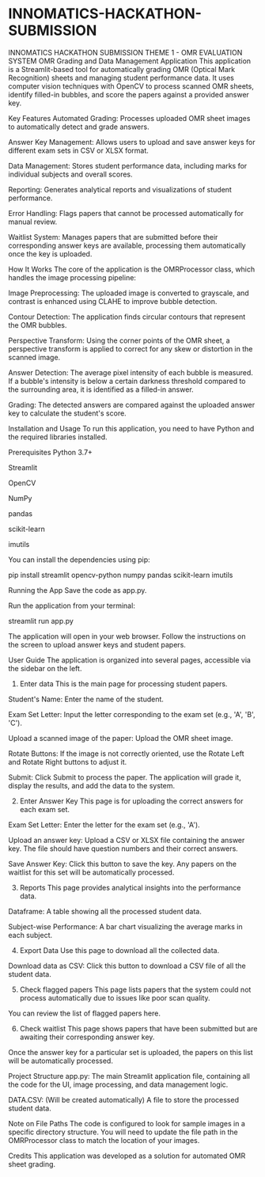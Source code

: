 # INNOMATICS-HACKATHON-SUBMISSION
INNOMATICS HACKATHON SUBMISSION THEME 1  - OMR EVALUATION SYSTEM
OMR Grading and Data Management Application
This application is a Streamlit-based tool for automatically grading OMR (Optical Mark Recognition) sheets and managing student performance data. It uses computer vision techniques with OpenCV to process scanned OMR sheets, identify filled-in bubbles, and score the papers against a provided answer key.

Key Features
Automated Grading: Processes uploaded OMR sheet images to automatically detect and grade answers.

Answer Key Management: Allows users to upload and save answer keys for different exam sets in CSV or XLSX format.

Data Management: Stores student performance data, including marks for individual subjects and overall scores.

Reporting: Generates analytical reports and visualizations of student performance.

Error Handling: Flags papers that cannot be processed automatically for manual review.

Waitlist System: Manages papers that are submitted before their corresponding answer keys are available, processing them automatically once the key is uploaded.

How It Works
The core of the application is the OMRProcessor class, which handles the image processing pipeline:

Image Preprocessing: The uploaded image is converted to grayscale, and contrast is enhanced using CLAHE to improve bubble detection.

Contour Detection: The application finds circular contours that represent the OMR bubbles.

Perspective Transform: Using the corner points of the OMR sheet, a perspective transform is applied to correct for any skew or distortion in the scanned image.

Answer Detection: The average pixel intensity of each bubble is measured. If a bubble's intensity is below a certain darkness threshold compared to the surrounding area, it is identified as a filled-in answer.

Grading: The detected answers are compared against the uploaded answer key to calculate the student's score.

Installation and Usage
To run this application, you need to have Python and the required libraries installed.

Prerequisites
Python 3.7+

Streamlit

OpenCV

NumPy

pandas

scikit-learn

imutils

You can install the dependencies using pip:

pip install streamlit opencv-python numpy pandas scikit-learn imutils

Running the App
Save the code as app.py.

Run the application from your terminal:

streamlit run app.py

The application will open in your web browser. Follow the instructions on the screen to upload answer keys and student papers.

User Guide
The application is organized into several pages, accessible via the sidebar on the left.

1. Enter data
This is the main page for processing student papers.

Student's Name: Enter the name of the student.

Exam Set Letter: Input the letter corresponding to the exam set (e.g., 'A', 'B', 'C').

Upload a scanned image of the paper: Upload the OMR sheet image.

Rotate Buttons: If the image is not correctly oriented, use the Rotate Left and Rotate Right buttons to adjust it.

Submit: Click Submit to process the paper. The application will grade it, display the results, and add the data to the system.

2. Enter Answer Key
This page is for uploading the correct answers for each exam set.

Exam Set Letter: Enter the letter for the exam set (e.g., 'A').

Upload an answer key: Upload a CSV or XLSX file containing the answer key. The file should have question numbers and their correct answers.

Save Answer Key: Click this button to save the key. Any papers on the waitlist for this set will be automatically processed.

3. Reports
This page provides analytical insights into the performance data.

Dataframe: A table showing all the processed student data.

Subject-wise Performance: A bar chart visualizing the average marks in each subject.

4. Export Data
Use this page to download all the collected data.

Download data as CSV: Click this button to download a CSV file of all the student data.

5. Check flagged papers
This page lists papers that the system could not process automatically due to issues like poor scan quality.

You can review the list of flagged papers here.

6. Check waitlist
This page shows papers that have been submitted but are awaiting their corresponding answer key.

Once the answer key for a particular set is uploaded, the papers on this list will be automatically processed.

Project Structure
app.py: The main Streamlit application file, containing all the code for the UI, image processing, and data management logic.

DATA.CSV: (Will be created automatically) A file to store the processed student data.

Note on File Paths
The code is configured to look for sample images in a specific directory structure. You will need to update the file path in the OMRProcessor class to match the location of your images.

Credits
This application was developed as a solution for automated OMR sheet grading.
